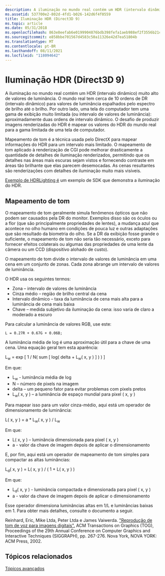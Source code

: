 ```yaml
---
description: A iluminação no mundo real contém um HDR (intervalo dinâmico) muito alto de valores de luminância.
ms.assetid: 537700e2-802d-4fd1-b026-142d6f4f0559
title: Iluminação HDR (Direct3D 9)
ms.topic: article
ms.date: 05/31/2018
ms.openlocfilehash: 863e8eefab6e0199904876bdb398fefa1aeb988ef2f3556b21c24d92dbc998e9
ms.sourcegitcommit: e858bbe701567d4583c50a11326e42d7ea51804b
ms.translationtype: MT
ms.contentlocale: pt-BR
ms.lasthandoff: 08/11/2021
ms.locfileid: "118094642"
---
```

# <a name="hdr-lighting-direct3d-9"></a>Iluminação HDR (Direct3D 9)

A iluminação no mundo real contém um HDR (intervalo dinâmico) muito alto de valores de luminância. O mundo real tem cerca de 10 ordens de DR (intervalo dinâmico) para valores de luminância espalhados pelo espectro de brilho até o brilho. Por outro lado, uma tela do computador tem uma gama de exibição muito limitada (ou intervalo de valores de luminância): aproximadamente duas ordens de intervalo dinâmico. O desafio de produzir imagens renderizadas do HDR é mapear os valores do HDR do mundo real para a gama limitada de uma tela de computador.

Mapeamento de tom é a técnica usada pelo DirectX para mapear informações do HDR para um intervalo mais limitado. O mapeamento de tom aplicado à renderização de CGI pode melhorar drasticamente a quantidade de detalhes de iluminação renderizados, permitindo que os detalhes nas áreas mais escuras sejam vistos e fornecendo contraste em áreas tão brilhante que elas parecem desemocadas. As cenas resultantes são renderizações com detalhes de iluminação muito mais visíveis.

[Exemplo de HDRLighting é](https://msdn.microsoft.com/library/Ee417769(v=VS.85).aspx) um exemplo de SDK que demonstra a iluminação do HDR.

## <a name="tone-mapping"></a>Mapeamento de tom

O mapeamento de tom geralmente simula fenômenos ópticos que não podem ser causados pela DR do monitor. Exemplos disso são os óculos ou a flor (que são principalmente propriedades de lentes), a mudança azul que acontece no olho humano em condições de pouca luz e outras adaptações que são resultado da biometria do olho. Se a DR da exibição fosse grande o suficiente, o mapeamento de tom não seria tão necessário, exceto para fornecer efeitos colaterais ou algumas das propriedades de uma lente da câmera ou um CCD (dispositivo alohado de custo).

O mapeamento de tom divide o intervalo de valores de luminância em uma cena em um conjunto de zonas. Cada zona abrange um intervalo de valores de luminância.

O HDR usa os seguintes termos:

-   Zona – intervalo de valores de luminância
-   Cinza médio – região de brilho central da cena
-   Intervalo dinâmico – taxa da luminância de cena mais alta para a luminância de cena mais baixa
-   Chave – medida subjetivo da iluminação da cena: isso varia de claro a moderado a escuro

Para calcular a luminância de valores RGB, use este:


```
L = 0.27R + 0.67G + 0.06B;
```



A luminância média de log é uma aproximação útil para a chave de uma cena. Uma equação geral tem esta aparência:

L<sub>w</sub> = exp \[ 1 / N( sum \[ log( delta + L<sub>w</sub>( x, y ) \] ) ) \]

Em que:

-   L<sub>w</sub> - luminância média de log
-   N – número de pixels na imagem
-   delta – um pequeno fator para evitar problemas com pixels pretos
-   L<sub>w</sub>( x, y ) – a luminância de espaço mundial para pixel ( x, y )

Para mapear isso para um valor cinza-médio, aqui está um operador de dimensionamento de luminância:

L( x, y ) = a \* L<sub>w</sub>( x, y ) / L<sub>w</sub>

Em que:

-   L( x, y ) – luminância dimensionada para pixel ( x, y )
-   a - valor da chave de imagem depois de aplicar o dimensionamento

E, por fim, aqui está um operador de mapeamento de tom simples para compactar as altas luminâncias:

L<sub>d</sub>( x, y ) = L( x, y ) / ( 1 + L( x, y ) )

Em que:

-   L<sub>d</sub>( x, y ) - luminância compactada e dimensionada para pixel ( x, y )
-   a - valor da chave de imagem depois de aplicar o dimensionamento

Esse operador dimensiona luminâncias altas em 1/L e luminâncias baixas em 1. Para obter mais detalhes, consulte o documento a seguir.

Reinhard, Eric, Mike Ltda, Peter Ltda e James Vaiwerda. ["Reprodução de tom de voz para imagens digitais".](https://www.cs.utah.edu/~reinhard/cdrom/tonemap.pdf) ACM Transactions on Graphics (TOG), Proceedings of the 29th Annual Conference on Computer Graphics and Interactive Techniques (SIGGRAPH), pp. 267-276. Nova York, NOVA YORK: ACM Press, 2002.

## <a name="related-topics"></a>Tópicos relacionados

<dl> <dt>

[Tópicos avançados](advanced-topics.md)
</dt> </dl>

 

 



